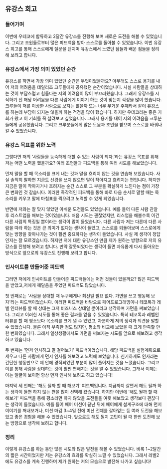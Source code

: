 ## 유강스 회고

### 들어가며
이번에 우테코에 합류하고 2달간 유강스를 진행해 보며 새로운 도전을 해볼 수 있었습니다. 그리고 조원들로부터 많은 피드백을 받아 스스로를 돌아볼 수 있었습니다. 이번 유강스 회고를 통해 스스로에게 질문을 던지며 유강스에서 느꼈던 점들과 배운 점들을 정리해 보려고 합니다.

### 유강스에서 가장 의미 있었던 순간
유강스를 하면서 가장 의미 있었던 순간은 무엇이었을까요? 아무래도 스스로 용기를 내어 저의 어려움을 데일리조 크루들에게 공유했던 순간이었습니다. 사실 사람들을 상대하는 것이 부담스럽고 힘들다는 저의 어려움이 많이 부끄러웠습니다. 그래서 유강스를 시작하기 전 해당 어려움을 다른 사람에게 이야기 하는 것이 맞는지 걱정을 많이 했습니다. 크루들이 저를 이상한 사람으로 보지는 않을까 또는 너무 무거운 주제라서 같이 유강스를 하는데 부담이 되지는 않을까 하는 걱정을 많이 했습니다. 하지만 우테코라는 좋은 기회가 왔고 이 기회를 꼭 살려보고 싶었습니다. 그래서 용기를 내어 저의 어려움을 크루분들에게 공유했습니다. 그리고 크루분들에게 많은 도움과 조언을 받으며 스스로를 바꿔나갈 수 있었습니다.

### 유강스 목표를 위한 노력
그렇다면 저의 ‘사람들을 능숙하게 대할 수 있는 사람이 되자.’라는 유강스 목표를 위해 저는 어떤 노력을 했을까요? 여러 조언들과 피드백을 통해 여러 시도를 해보았습니다. 

먼저 말을 할 때 목소리를 크게 내는 것과 말을 흐리지 않는 것을 연습해 보았습니다. 사실 솔직히 말하면 지금도 신경을 쓰지 않으면 말이 작아지고 흐려지는 편입니다. 하지만 지금은 말이 작아지거나 흐려지는 순간 스스로 그 부분을 확실하게 느낀다는 점이 가장 큰 변화인 것 같습니다. 이러한 즉각적인 피드백을 통해 바로 다음 순서로 말할 때는 목소리를 키우고 말에 마침표를 찍으려고 노력할 수 있게 되었습니다. 

반면에 저와는 잘 맞지 않았던 아쉬운 도전들도 있었습니다. 예를 들어 다른 사람 관찰 후 리스트업을 해보는 것이었습니다. 처음 시도는 괜찮았지만, 리스업을 해볼수록 이건 다른 사람의 특징일 뿐이라는 생각이 많이 들었습니다. 다른 사람과 저는 다른데 다른 사람을 따라 하는 것은 큰 의미가 없다는 생각이 들었고, 스스로를 되돌아보며 스스로에게 맞는 방향을 찾아나가는 것이 훨씬 중요하다는 생각이 들었습니다. 사실 제 생각이 정답인지는 잘 모르겠습니다. 하지만 저에 대한 유강스인 만큼 제가 원하는 방향으로 저의 유강스를 진행해 보려고 합니다. 만약 잘못되었다는 생각이 들면 자유롭게 다시 돌아오는 방식으로 앞으로의 유강스도 진행해 보려고 합니다.

### 인사이트를 만들어준 피드백
그러면 저에게 인사이트를 만들어준 피드백들에는 어떤 것들이 있을까요? 많은 피드백을 받았고,저에게 깨달음을 주었던 피드백도 많았습니다.

첫 번째로는 '사람을 상대할 때 누구에게나 최선일 필요 없다. 가면을 쓰고 행동해 보자'라는 피드백이었습니다. 이러한 피드백을 바탕으로 페어프로그래밍이나 테코톡과 레벨 인터뷰를 할 때 상대는 그저 비즈니스 상대일 뿐이라고 생각하며 가면을 써보았습니다. 그리고 이러한 시도를 통해 좋은 결과를 얻을 수 있었습니다. 특히 테코톡과 레벨인터뷰를 할 때 평소보다 목소리를 크게 낼 수 있었고, 차분하게 저의 생각과 의견을 말할 수 있었습니다. 물론 아직 부족한 점도 많지만, 평소와 비교해 보았을 때 크게 만족할 만한 변화였습니다. 그래서 일상생활에서도 가면을 써보자는 시도를 앞으로 해보려고 생각하고 있습니다. 

두 번째는 '먼저 인사하고 말 걸어보기' 피드백이었습니다. 해당 피드백을 실험계획으로 세우고 다른 사람에게 먼저 인사를 해보려고 노력해 보았습니다. 신기하게도 인사라는 간단한 행동만으로 제 안에 경직되었던 부분이 많이 풀어지는 것을 느꼈습니다. 그리고 이를 통해 사람을 상대하는 것이 훨씬 편해지는 것을 알 수 있었습니다. 그래서 이제는 아는 얼굴이 보이면 항상 먼저 인사해 보려고 하고 있습니다! 

마지막 세 번째는 '해도 될까 할 때 해보기' 피드백입니다. 지금까지 살면서 해도 될까 하는 생각이 들면 하지 않는 편을 많이 선택해 왔습니다. 하지만 이번에 '해도 될까 할 때 해보기' 피드백을 통해 평소라면 하지 않았을 도전들을 여럿 해보았고 생각보다 괜찮다는 생각이 들었습니다. 예를 들어 페어 미션이 끝난 뒤에 페어에게 설계구조에 대해 먼저 이야기를 꺼내보거나, 미션 마감 3~4일 전에 미션 전체를 갈아엎는 등 여러 도전을 해보았고 좋은 경험을 해볼 수 있었습니다. 앞으로도 해도 될지 고민이 될 때 한번 도전해 보는 방향으로 생각해 보려고 합니다.

### 정리
이렇게 유강스를 하는 동안 많은 시도와 많은 발전을 해볼 수 있었습니다. 비록 1~2달간의 짧은 시간이었지만 저는 유강스의 효과를 확실히 느낄 수 있었습니다. 그래서 레벨2에도 유강스를 계속 진행하며 제가 원하는 저의 모습으로 발전해 나가고 싶습니다!